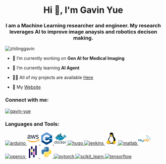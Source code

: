 <h1 align="center">Hi 👋, I'm Gavin Yue</h1>
<h3 align="center">I am a Machine Learning researcher and engineer. My research leverages AI to improve image anaysis and robotics decison making.</h3>

<p align="left"> <img src="https://komarev.com/ghpvc/?username=zhilinggavin&label=Profile%20views&color=0e75b6&style=flat" alt="zhilinggavin" /> </p>

<!-- github-profile-trophy -->
<!-- <p align="left"> <a href="https://github.com/ryo-ma/github-profile-trophy"><img src="https://github-profile-trophy.vercel.app/?username=zhilinggavin" alt="zhilinggavin" /></a> </p> -->

- 🔭 I’m currently working on **Gen AI for Medical Imaging**

- 🌱 I’m currently learning **AI Agent**

- 👨‍💻 All of my projects are available [Here](https://gavin-yue.netlify.app/about/)

- 💬 My [Website](https://gavin-yue.netlify.app/)

<!-- - 📫 How to reach me **zhilinggavin@gmail.com** -->
<!-- - 📄 Know about my experiences [https://gavin-yue.netlify.app/CV-Gavin-MLEngineer.pdf](https://gavin-yue.netlify.app/CV-Gavin-MLEngineer.pdf) -->

<h3 align="left">Connect with me:</h3>
<p align="left">
<a href="https://linkedin.com/in/gavin-yue" target="blank"><img align="center" src="https://raw.githubusercontent.com/rahuldkjain/github-profile-readme-generator/master/src/images/icons/Social/linked-in-alt.svg" alt="gavin-yue" height="30" width="40" /></a>
</p>

<h3 align="left">Languages and Tools:</h3>
<p align="left"> <a href="https://www.arduino.cc/" target="_blank" rel="noreferrer"> <img src="https://cdn.worldvectorlogo.com/logos/arduino-1.svg" alt="arduino" width="40" height="40"/> </a> <a href="https://aws.amazon.com" target="_blank" rel="noreferrer"> <img src="https://raw.githubusercontent.com/devicons/devicon/master/icons/amazonwebservices/amazonwebservices-original-wordmark.svg" alt="aws" width="40" height="40"/> </a> <a href="https://www.w3schools.com/cpp/" target="_blank" rel="noreferrer"> <img src="https://raw.githubusercontent.com/devicons/devicon/master/icons/cplusplus/cplusplus-original.svg" alt="cplusplus" width="40" height="40"/> </a> <a href="https://www.docker.com/" target="_blank" rel="noreferrer"> <img src="https://raw.githubusercontent.com/devicons/devicon/master/icons/docker/docker-original-wordmark.svg" alt="docker" width="40" height="40"/> </a> <a href="https://gohugo.io/" target="_blank" rel="noreferrer"> <img src="https://api.iconify.design/logos-hugo.svg" alt="hugo" width="40" height="40"/> </a> <a href="https://www.jenkins.io" target="_blank" rel="noreferrer"> <img src="https://www.vectorlogo.zone/logos/jenkins/jenkins-icon.svg" alt="jenkins" width="40" height="40"/> </a> <a href="https://www.linux.org/" target="_blank" rel="noreferrer"> <img src="https://raw.githubusercontent.com/devicons/devicon/master/icons/linux/linux-original.svg" alt="linux" width="40" height="40"/> </a> <a href="https://www.mathworks.com/" target="_blank" rel="noreferrer"> <img src="https://upload.wikimedia.org/wikipedia/commons/2/21/Matlab_Logo.png" alt="matlab" width="40" height="40"/> </a> <a href="https://www.mysql.com/" target="_blank" rel="noreferrer"> <img src="https://raw.githubusercontent.com/devicons/devicon/master/icons/mysql/mysql-original-wordmark.svg" alt="mysql" width="40" height="40"/> </a> <a href="https://opencv.org/" target="_blank" rel="noreferrer"> <img src="https://www.vectorlogo.zone/logos/opencv/opencv-icon.svg" alt="opencv" width="40" height="40"/> </a> <a href="https://pandas.pydata.org/" target="_blank" rel="noreferrer"> <img src="https://raw.githubusercontent.com/devicons/devicon/2ae2a900d2f041da66e950e4d48052658d850630/icons/pandas/pandas-original.svg" alt="pandas" width="40" height="40"/> </a> <a href="https://www.python.org" target="_blank" rel="noreferrer"> <img src="https://raw.githubusercontent.com/devicons/devicon/master/icons/python/python-original.svg" alt="python" width="40" height="40"/> </a> <a href="https://pytorch.org/" target="_blank" rel="noreferrer"> <img src="https://www.vectorlogo.zone/logos/pytorch/pytorch-icon.svg" alt="pytorch" width="40" height="40"/> </a> <a href="https://scikit-learn.org/" target="_blank" rel="noreferrer"> <img src="https://upload.wikimedia.org/wikipedia/commons/0/05/Scikit_learn_logo_small.svg" alt="scikit_learn" width="40" height="40"/> </a> <a href="https://www.tensorflow.org" target="_blank" rel="noreferrer"> <img src="https://www.vectorlogo.zone/logos/tensorflow/tensorflow-icon.svg" alt="tensorflow" width="40" height="40"/> </a> </p>

<!-- <p><img align="left" src="https://github-readme-stats.vercel.app/api/top-langs?username=zhilinggavin&show_icons=true&locale=en&layout=compact" alt="zhilinggavin" /></p>

<p>&nbsp;<img align="center" src="https://github-readme-stats.vercel.app/api?username=zhilinggavin&show_icons=true&locale=en" alt="zhilinggavin" /></p>

<p><img align="center" src="https://github-readme-streak-stats.herokuapp.com/?user=zhilinggavin&" alt="zhilinggavin" /></p> -->
